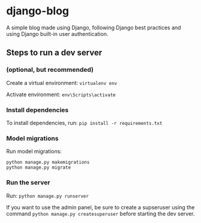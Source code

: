 # django-blog

A simple blog made using Django, following Django best practices and using Django built-in user authentication.

## Steps to run a dev server
### (optional, but recommended)
Create a virtual environment: `virtualenv env`

Activate environment: `env\Scripts\activate`

### Install dependencies
To install dependencies, run: `pip install -r requirements.txt`

### Model migrations 
Run model migrations:
```
python manage.py makemigrations
python manage.py migrate
```

### Run the server
Run: `python manage.py runserver`

If you want to use the admin panel, be sure to create a supseruser using the command `python manage.py createsuperuser` before starting the dev server.
